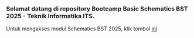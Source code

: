 ### Selamat datang di repository Bootcamp Basic Schematics BST 2025 - Teknik Informatika ITS.
Untuk mengakses modul Schematics BST 2025, klik tombol [ini](https://github.com/Schematics-BST/Prototype_Materi-1.0_BST25/wiki)

